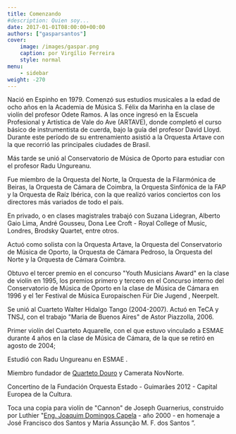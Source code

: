 ```yaml
---
title: Comenzando
#description: Quien soy...
date: 2017-01-01T08:00:00+00:00
authors: ["gasparsantos"]
cover: 
    image: /images/gaspar.png
    caption: por Virgílio Ferreira
    style: normal
menu: 
    - sidebar 
weight: -270
---
```


Nació en Espinho en 1979. Comenzó sus estudios musicales a la edad de ocho años en la Academia de Música S. Félix da Marinha en la clase de violín del profesor Odete Ramos.
A las once ingresó en la Escuela Profesional y Artística de Vale do Ave (ARTAVE), donde completó el curso básico de instrumentista de cuerda, bajo la guía del profesor David Lloyd. Durante este período de su entrenamiento asistió a la Orquesta Artave con la que recorrió las principales ciudades de Brasil.

Más tarde se unió al Conservatorio de Música de Oporto para estudiar con el profesor Radu Ungureanu.

Fue miembro de la Orquesta del Norte, la Orquesta de la Filarmónica de Beiras, la Orquesta de Cámara de Coimbra, la Orquesta Sinfónica de la FAP y la Orquesta de Raíz Ibérica, con la que realizó varios conciertos con los directores más variados de todo el país.

En privado, o en clases magistrales trabajó con Suzana Lidegran, Alberto Gaio Lima, André Gousseu, Dona Lee Croft - Royal College of Music, Londres, Brodsky Quartet, entre otros.

Actuó como solista con la Orquesta Artave, la Orquesta del Conservatorio de Música de Oporto, la Orquesta de Cámara Pedroso, la Orquesta del Norte y la Orquesta de Cámara Coimbra.

Obtuvo el tercer premio en el concurso "Youth Musicians Award" en la clase de violín en 1995, los premios primero y tercero en el Concurso interno del Conservatorio de Música de Oporto en la clase de Música de Cámara en 1996 y el 1er Festival de Música Europaischen Für Die Jugend , Neerpelt.

Se unió al Cuarteto Walter Hidalgo Tango (2004-2007). Actuó en TeCA y TNSJ, con el trabajo "Maria de Buenos Aires" de Astor Piazzolla, 2006.

Primer violín del Cuarteto Aquarelle, con el que estuvo vinculado a ESMAE durante 4 años en la clase de Música de Cámara, de la que se retiró en agosto de 2004;

Estudió con Radu Ungureanu en ESMAE .

Miembro fundador de [Quarteto Douro] y Camerata NovNorte.

Concertino de la Fundación Orquesta Estado - Guimarães 2012 - Capital Europea de la Cultura.

Toca una copia para violín de "Cannon" de Joseph Guarnerius, construido por Luthier "[Eng. Joaquim Domingos Capela] - año 2000 - en homenaje a José Francisco dos Santos y Maria Assunção M. F. dos Santos ”.




[Quarteto Douro]: https://www.quartetodouro.eu/
[Camerata NovNorte]: https://www.cameratanovnorte.eu/
[Eng. Joaquim Domingos Capela]: /o-meu-violino
[eu]: /images/gaspar.png

